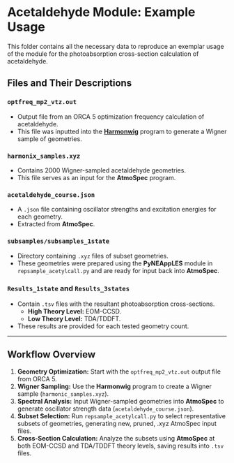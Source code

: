 # Acetaldehyde Module: Example Usage

This folder contains all the necessary data to reproduce an exemplar usage of the module for the photoabsorption cross-section calculation of acetaldehyde.

## Files and Their Descriptions

### `optfreq_mp2_vtz.out`
- Output file from an ORCA 5 optimization frequency calculation of acetaldehyde.
- This file was inputted into the [**Harmonwig**](https://github.com/ispg-group/harmonwig) program to generate a Wigner sample of geometries.

### `harmonix_samples.xyz`
- Contains 2000 Wigner-sampled acetaldehyde geometries.
- This file serves as an input for the **AtmoSpec** program.

### `acetaldehyde_course.json`
- A `.json` file containing oscillator strengths and excitation energies for each geometry.
- Extracted from **AtmoSpec**.

### `subsamples/subsamples_1state`
- Directory containing `.xyz` files of subset geometries.
- These geometries were prepared using the **PyNEAppLES** module in `repsample_acetylcall.py` and are ready for input back into **AtmoSpec**.

### `Results_1state` and `Results_3states`
- Contain `.tsv` files with the resultant photoabsorption cross-sections.
  - **High Theory Level:** EOM-CCSD.
  - **Low Theory Level:** TDA/TDDFT.
- These results are provided for each tested geometry count.

---

## Workflow Overview

1. **Geometry Optimization:** Start with the `optfreq_mp2_vtz.out` output file from ORCA 5.
2. **Wigner Sampling:** Use the **Harmonwig** program to create a Wigner sample (`harmonic_samples.xyz`).
3. **Spectral Analysis:** Input Wigner-sampled geometries into **AtmoSpec** to generate oscillator strength data (`acetaldehyde_course.json`).
4. **Subset Selection:** Run `repsample_acetylcall.py` to select representative subsets of geometries, generating new, pruned, .xyz AtmoSpec input files.
5. **Cross-Section Calculation:** Analyze the subsets using **AtmoSpec** at both EOM-CCSD and TDA/TDDFT theory levels, saving results into `.tsv` files.
